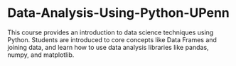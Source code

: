 # Data-Analysis-Using-Python-UPenn
This course provides an introduction to data science techniques using Python.  Students are introduced to core concepts like Data Frames and joining data, and learn how to use data analysis libraries like pandas, numpy, and matplotlib. 
